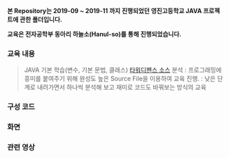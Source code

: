**본 Repository는 2019-09 ~ 2019-11 까지 진행되었던 영진고등학교 JAVA 프로젝트에 관한 폴더입니다.**

**교육은 전자공학부 동아리 하늘소(Hanul-so)를 통해 진행되었습니다.**

### 교육 내용
> JAVA 기본 학습(변수, 기본 문법, 클래스)
> [타워디펜스 소스](https://goalfxms.tistory.com/36) 분석
   : 프로그래밍에 흥미를 붙여주기 위해 완성도 높은 Source File을 이용하여 교육 진행.
   : 낮은 단계로 내려가면서 하나씩 분석해 보고 재미로 코드도 바꿔보는 방식의 교육
   
   
   
### 구성 코드


### 화면


### 관련 영상


